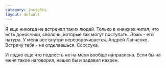 ```yaml
--- 
category: insights
layout: default
---
```

Я еще никогда не встречал таких людей.
Только в книжках читал, что есть доносчики, сволочи, которые так могут поступать. Ложь - его натура.
У меня все внутри переворачивается.
Андрей Лапченко. Встречу тебя - не отделаешься. Сссссука.

И ладно еще что подлость не на меня вообще направлена. Если бы на меня такое наговорил, нашел бы и задавил нахрен.
